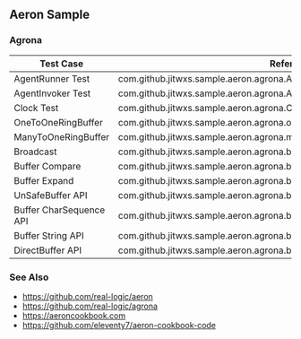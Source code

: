 ## Aeron Sample

### Agrona

| Test Case               | Reference                                                    |
| ----------------------- | ------------------------------------------------------------ |
| AgentRunner Test        | com.github.jitwxs.sample.aeron.agrona.AgentRunnerTest        |
| AgentInvoker Test       | com.github.jitwxs.sample.aeron.agrona.AgentInvokerTest       |
| Clock Test              | com.github.jitwxs.sample.aeron.agrona.ClockTests             |
| OneToOneRingBuffer      | com.github.jitwxs.sample.aeron.agrona.onetoone               |
| ManyToOneRingBuffer     | com.github.jitwxs.sample.aeron.agrona.manytoone              |
| Broadcast               | com.github.jitwxs.sample.aeron.agrona.broadcast              |
| Buffer Compare          | com.github.jitwxs.sample.aeron.agrona.buffer.BufferCompareTest |
| Buffer Expand           | com.github.jitwxs.sample.aeron.agrona.buffer.BufferExpansionTest |
| UnSafeBuffer API        | com.github.jitwxs.sample.aeron.agrona.buffer.UnsafeBufferTest |
| Buffer CharSequence API | com.github.jitwxs.sample.aeron.agrona.buffer.BufferCharSequenceOperationsTest |
| Buffer String API       | com.github.jitwxs.sample.aeron.agrona.buffer.BufferStringOperationsTest |
| DirectBuffer API        | com.github.jitwxs.sample.aeron.agrona.buffer.MutableDirectBufferTests |

### See Also

- https://github.com/real-logic/aeron
- https://github.com/real-logic/agrona
- https://aeroncookbook.com
- https://github.com/eleventy7/aeron-cookbook-code

